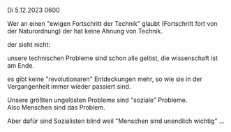 Di 5.12.2023 0600

Wer an einen
"ewigen Fortschritt der Technik"
glaubt
(Fortschritt fort von der Naturordnung)
der hat keine Ahnung von Technik.

der sieht nicht:

unsere technischen Probleme
sind schon alle gelöst,
die wissenschaft ist am Ende.

es gibt keine
"revolutionaren" Entdeckungen mehr,
so wie sie in der Vergangenheit
immer wieder passiert sind.

Unsere größten ungelösten Probleme
sind "soziale" Probleme.  
Also Menschen sind das Problem.

Aber dafür sind Sozialisten blind
weil
"Menschen sind unendlich wichtig" ...
